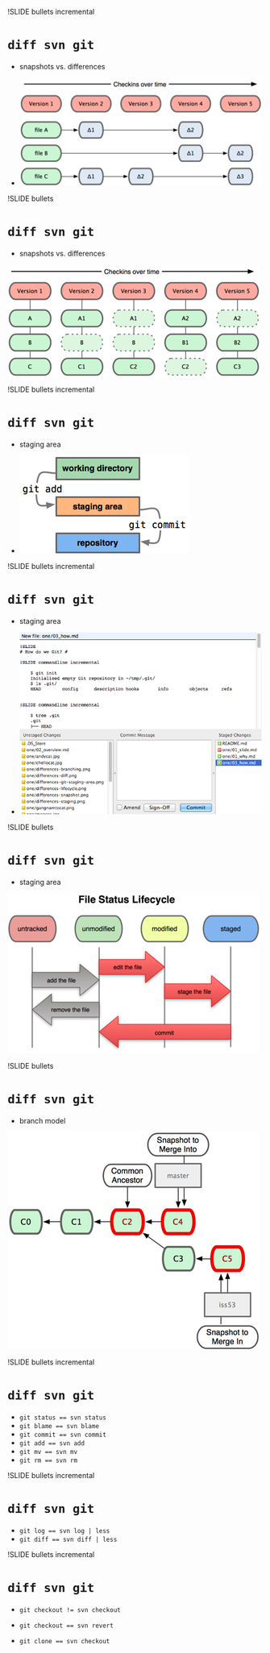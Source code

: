 !SLIDE bullets incremental
# `diff svn git` #

* snapshots vs. differences

* ![snapshots vs. differences](differences-diff.png)

!SLIDE bullets
# `diff svn git` #

* snapshots vs. differences

![snapshots vs. differences](differences-snapshot.png)

!SLIDE bullets incremental
# `diff svn git` #

* staging area

* ![staging](differences-git-staging-area.png)

!SLIDE bullets incremental
# `diff svn git` #

* staging area

* ![staging](differences-staging-gitx.png)

!SLIDE bullets
# `diff svn git` #

* staging area

![staging](differences-lifecycle.png)

!SLIDE bullets
# `diff svn git` #

* branch model

![branching](differences-branching.png)

!SLIDE bullets incremental
# `diff svn git` #

* `git status == svn status`
* `git blame == svn blame`
* `git commit == svn commit`
* `git add == svn add`
* `git mv == svn mv`
* `git rm == svn rm`

!SLIDE bullets incremental
# `diff svn git` #

* `git log == svn log | less`
* `git diff == svn diff | less`

!SLIDE bullets incremental
# `diff svn git` #

* `git checkout != svn checkout`

* `git checkout == svn revert`

* `git clone == svn checkout`
